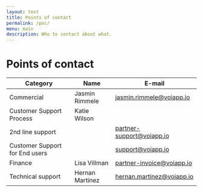 ```yaml
---
layout: text
title: Points of contact
permalink: /poc/
menu: main
description: Who to contact about what.
---
```


# Points of contact


| Category                       | Name              | E-mail                                                        |
| ------------------------------ | ----------------- | ------------------------------------------------------------- |
| Commercial                     | Jasmin Rimmele    | [jasmin.rimmele@voiapp.io](mailto:jasmin.rimmele@voiapp.io)   |
| Customer Support Process       | Katie Wilson |                                                               |
| 2nd line support               |                   | [partner-support@voiapp.io](mailto:partner-support@voiapp.io) |
| Customer Support for End users |                   | [support@voiapp.io](mailto:support@voiapp.io)                 |
| Finance                        | Lisa Villman      | [partner-invoice@voiapp.io](mailto:partner-invoice@voiapp.io) |
| Technical support              | Hernan Martinez   | [hernan.martinez@voiapp.io](mailto:hernan.martinez@voiapp.io)       |
